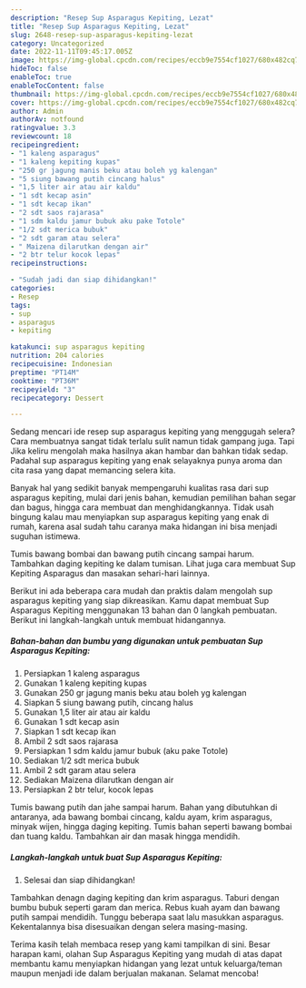 ```yaml
---
description: "Resep Sup Asparagus Kepiting, Lezat"
title: "Resep Sup Asparagus Kepiting, Lezat"
slug: 2648-resep-sup-asparagus-kepiting-lezat
category: Uncategorized
date: 2022-11-11T09:45:17.005Z
image: https://img-global.cpcdn.com/recipes/eccb9e7554cf1027/680x482cq70/sup-asparagus-kepiting-foto-resep-utama.jpg
hideToc: false
enableToc: true
enableTocContent: false
thumbnail: https://img-global.cpcdn.com/recipes/eccb9e7554cf1027/680x482cq70/sup-asparagus-kepiting-foto-resep-utama.jpg
cover: https://img-global.cpcdn.com/recipes/eccb9e7554cf1027/680x482cq70/sup-asparagus-kepiting-foto-resep-utama.jpg
author: Admin
authorAv: notfound
ratingvalue: 3.3
reviewcount: 18
recipeingredient:
- "1 kaleng asparagus"
- "1 kaleng kepiting kupas"
- "250 gr jagung manis beku atau boleh yg kalengan"
- "5 siung bawang putih cincang halus"
- "1,5 liter air atau air kaldu"
- "1 sdt kecap asin"
- "1 sdt kecap ikan"
- "2 sdt saos rajarasa"
- "1 sdm kaldu jamur bubuk aku pake Totole"
- "1/2 sdt merica bubuk"
- "2 sdt garam atau selera"
- " Maizena dilarutkan dengan air"
- "2 btr telur kocok lepas"
recipeinstructions:

- "Sudah jadi dan siap dihidangkan!"
categories:
- Resep
tags:
- sup
- asparagus
- kepiting

katakunci: sup asparagus kepiting 
nutrition: 204 calories
recipecuisine: Indonesian
preptime: "PT14M"
cooktime: "PT36M"
recipeyield: "3"
recipecategory: Dessert

---
```



Sedang mencari ide resep sup asparagus kepiting yang menggugah selera? Cara membuatnya sangat tidak terlalu sulit namun tidak gampang juga. Tapi Jika keliru mengolah maka hasilnya akan hambar dan bahkan tidak sedap. Padahal sup asparagus kepiting yang enak selayaknya punya aroma dan cita rasa yang dapat memancing selera kita.


Banyak hal yang sedikit banyak mempengaruhi kualitas rasa dari sup asparagus kepiting, mulai dari jenis bahan, kemudian pemilihan bahan segar dan bagus, hingga cara membuat dan menghidangkannya. Tidak usah bingung kalau mau menyiapkan sup asparagus kepiting yang enak di rumah, karena asal sudah tahu caranya maka hidangan ini bisa menjadi suguhan istimewa.

Tumis bawang bombai dan bawang putih cincang sampai harum. Tambahkan daging kepiting ke dalam tumisan. Lihat juga cara membuat Sup Kepiting Asparagus dan masakan sehari-hari lainnya.


Berikut ini ada beberapa cara mudah dan praktis dalam mengolah sup asparagus kepiting yang siap dikreasikan. Kamu dapat membuat Sup Asparagus Kepiting menggunakan 13 bahan dan 0 langkah pembuatan. Berikut ini langkah-langkah untuk membuat hidangannya.

<!--inarticleads1-->

##### Bahan-bahan dan bumbu yang digunakan untuk pembuatan Sup Asparagus Kepiting:

1. Persiapkan 1 kaleng asparagus
1. Gunakan 1 kaleng kepiting kupas
1. Gunakan 250 gr jagung manis beku atau boleh yg kalengan
1. Siapkan 5 siung bawang putih, cincang halus
1. Gunakan 1,5 liter air atau air kaldu
1. Gunakan 1 sdt kecap asin
1. Siapkan 1 sdt kecap ikan
1. Ambil 2 sdt saos rajarasa
1. Persiapkan 1 sdm kaldu jamur bubuk (aku pake Totole)
1. Sediakan 1/2 sdt merica bubuk
1. Ambil 2 sdt garam atau selera
1. Sediakan  Maizena dilarutkan dengan air
1. Persiapkan 2 btr telur, kocok lepas


Tumis bawang putih dan jahe sampai harum. Bahan yang dibutuhkan di antaranya, ada bawang bombai cincang, kaldu ayam, krim asparagus, minyak wijen, hingga daging kepiting. Tumis bahan seperti bawang bombai dan tuang kaldu. Tambahkan air dan masak hingga mendidih. 

<!--inarticleads2-->

##### Langkah-langkah untuk buat Sup Asparagus Kepiting:


1. Selesai dan siap dihidangkan!

Tambahkan denagn daging kepiting dan krim asparagus. Taburi dengan bumbu bubuk seperti garam dan merica. Rebus kuah ayam dan bawang putih sampai mendidih. Tunggu beberapa saat lalu masukkan asparagus. Kekentalannya bisa disesuaikan dengan selera masing-masing. 

Terima kasih telah membaca resep yang kami tampilkan di sini. Besar harapan kami, olahan Sup Asparagus Kepiting yang mudah di atas dapat membantu kamu menyiapkan hidangan yang lezat untuk keluarga/teman maupun menjadi ide dalam berjualan makanan. Selamat mencoba!
